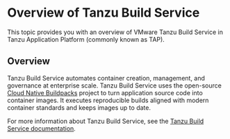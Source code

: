 # Overview of Tanzu Build Service

This topic provides you with an overview of VMware Tanzu Build Service in Tanzu Application Platform
(commonly known as TAP).

## Overview

Tanzu Build Service automates container creation, management, and governance at enterprise scale.
Tanzu Build Service uses the open-source [Cloud Native Buildpacks](https://buildpacks.io/)
project to turn application source code into container images.
It executes reproducible builds aligned with modern container standards and keeps images up to date.

For more information about Tanzu Build Service, see the
[Tanzu Build Service documentation](https://docs.vmware.com/en/VMware-Tanzu-Build-Service/index.html).
